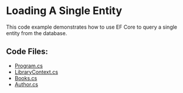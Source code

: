 # Loading A Single Entity

This code example demonstrates how to use EF Core to query a single entity from the database.

## Code Files:
- [Program.cs](Program.cs)
- [LibraryContext.cs](../shared/LibraryContext.cs)
- [Books.cs](../shared/Books.cs)
- [Author.cs](../shared/Author.cs)